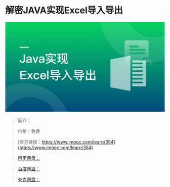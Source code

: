# 解密JAVA实现Excel导入导出

![img](../../assets/5fe442e40001f42505400304.jpg)

> 简介：

> 价格：免费

> [官方链接：https://www.imooc.com/learn/354](https://www.imooc.com/learn/354)

> [阿里网盘：]()

> [百度网盘：]()

> [夸克网盘：]()
